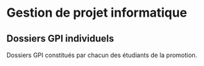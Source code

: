 # Gestion de projet informatique

## Dossiers GPI individuels 

Dossiers GPI constitués par chacun des étudiants de la promotion.